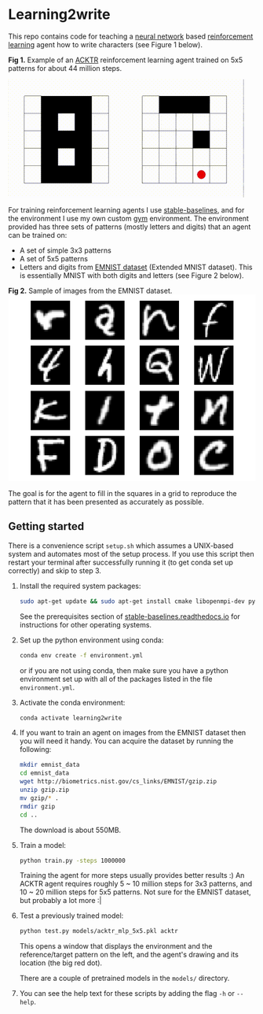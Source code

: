 # Learning2write
This repo contains code for teaching a [neural network](https://en.wikipedia.org/wiki/Neural_network)
 based [reinforcement learning](https://en.wikipedia.org/wiki/Reinforcement_learning) agent how to write characters 
 (see Figure 1 below).

**Fig 1.** Example of an [ACKTR](https://openai.com/blog/baselines-acktr-a2c/) reinforcement learning agent trained on 5x5 patterns for about 44 million steps.
 
![An example of a trained agent in a 5x5 environment](./5x5_demo.gif)
 
For training reinforcement learning agents I use 
[stable-baselines](https://github.com/hill-a/stable-baselines),
and for the environment I use my own custom [gym](https://gym.openai.com/) environment.
The environment provided has three sets of patterns (mostly letters and digits) 
that an agent can be trained on:
- A set of simple 3x3 patterns 
- A set of 5x5 patterns 
- Letters and digits from [EMNIST dataset](https://www.nist.gov/node/1298471/emnist-dataset) 
  (Extended MNIST dataset).
  This is essentially MNIST with both digits and letters (see Figure 2 below).

**Fig 2.** Sample of images from the EMNIST dataset. 
![Sample of EMNIST Images](./EMNIST_sample.png)

The goal is for the agent to fill in the squares in a grid to reproduce the pattern
that it has been presented as accurately as possible.

## Getting started
There is a convenience script `setup.sh` which assumes a UNIX-based system and automates most of the setup process. 
If you use this script then restart your terminal after successfully running it (to get conda set up correctly) and 
skip to step 3. 

1.  Install the required system packages:
    ```bash
    sudo apt-get update && sudo apt-get install cmake libopenmpi-dev python3-dev zlib1g-dev unzip xvfb python-opengl
    ```
    
    See the prerequisites section of [stable-baselines.readthedocs.io](https://stable-baselines.readthedocs.io/en/master/guide/install.html#prerequisites) 
    for instructions for other operating systems.

2.  Set up the python environment using conda:
    ```bash
    conda env create -f environment.yml
    ```
    or if you are not using conda, then make sure you have a python environment
    set up with all of the packages listed in the file `environment.yml`.
    
3.  Activate the conda environment:
    ```bash
    conda activate learning2write
    ```

4.  If you want to train an agent on images from the EMNIST dataset then you will
    need it handy. You can acquire the dataset by running the following:
    ```bash
    mkdir emnist_data
    cd emnist_data
    wget http://biometrics.nist.gov/cs_links/EMNIST/gzip.zip
    unzip gzip.zip
    mv gzip/* .
    rmdir gzip
    cd ..
    ```
    The download is about 550MB.
   
5.  Train a model:
    ```bash
    python train.py -steps 1000000
    ```
    Training the agent for more steps usually provides better results :)
    An ACKTR agent requires roughly 5 ~ 10 million steps for 3x3 patterns,
    and 10 ~ 20 million steps for 5x5 patterns. Not sure for the EMNIST dataset, 
    but probably a lot more :|
    
6.  Test a previously trained model:
    ```bash
    python test.py models/acktr_mlp_5x5.pkl acktr
    ```
    This opens a window that displays the environment and the reference/target 
    pattern on the left, and the agent's drawing and 
    its location (the big red dot).
    
    There are a couple of pretrained models in the `models/` directory.
    
7.  You can see the help text for these scripts by adding the flag `-h` or `--help`.


